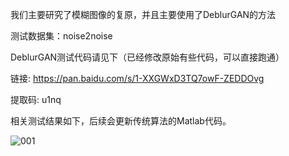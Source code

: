 我们主要研究了模糊图像的复原，并且主要使用了DeblurGAN的方法

测试数据集：noise2noise

DeblurGAN测试代码请见下（已经修改原始有些代码，可以直接跑通）

链接: https://pan.baidu.com/s/1-XXGWxD3TQ7owF-ZEDDOvg 

提取码: u1nq 

相关测试结果如下，后续会更新传统算法的Matlab代码。

![001]( [raw.githubusercontent.com/harvestlamb/DeblurGAN_oliver/master/image/2019-10-21%2015-45-31%20%E7%9A%84%E5%B1%8F%E5%B9%95%E6%88%AA%E5%9B%BE.png])



